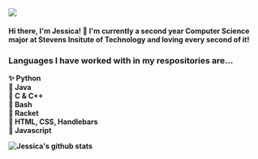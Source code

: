 <img src="https://github.com/jnoel01/images/blob/main/banner.png">
<h4> Hi there, I'm Jessica! 👋 I'm currently a second year Computer Science major at Stevens Insitute of Technology and loving every second of it! </h4>

<h3> Languages I have worked with in my respositories are... </h3>

<p>
<strong> ✨ Python <br>
🌈 Java <br>
🍂 C & C++ <br>
🌵 Bash <br>
🌻 Racket <br>
🌲 HTML, CSS, Handlebars <br>
🍄 Javascript <br><strong>
</p>
  
![Jessica's github stats](https://github-readme-stats.vercel.app/api?username=jnoel01&show_icons=true&theme=solarized-light)






